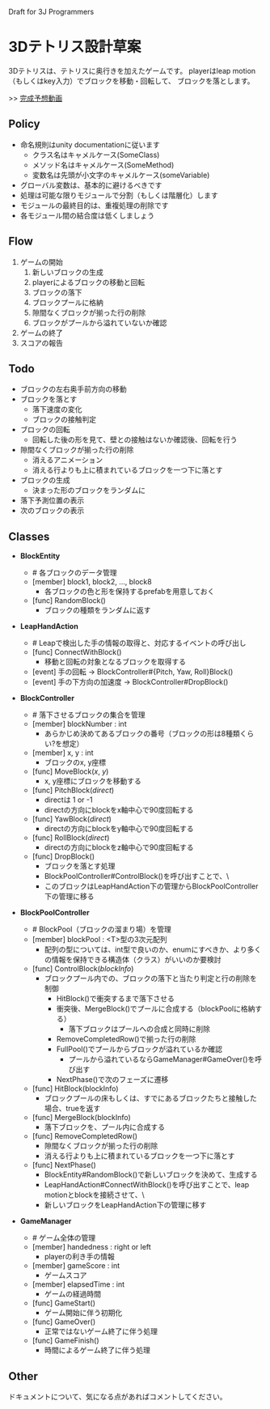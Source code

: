 
Draft for 3J Programmers

3Dテトリス設計草案
================

3Dテトリスは、テトリスに奥行きを加えたゲームです。
playerはleap motion（もしくはkey入力）でブロックを移動・回転して、
ブロックを落とします。

\>> [完成予想動画](https://www.youtube.com/watch?v=P2lOHc8wReo)

Policy
------

- 命名規則はunity documentationに従います
	- クラス名はキャメルケース(SomeClass)
	- メソッド名はキャメルケース(SomeMethod)
	- 変数名は先頭が小文字のキャメルケース(someVariable)
- グローバル変数は、基本的に避けるべきです
- 処理は可能な限りモジュールで分割（もしくは階層化）します
- モジュールの最終目的は、重複処理の削除です
- 各モジュール間の結合度は低くしましょう

Flow
----

1. ゲームの開始
	1. 新しいブロックの生成
	2. playerによるブロックの移動と回転
	3. ブロックの落下
	4. ブロックプールに格納
	5. 隙間なくブロックが揃った行の削除
	6. ブロックがプールから溢れていないか確認
2. ゲームの終了
3. スコアの報告

Todo
----

- ブロックの左右奥手前方向の移動
- ブロックを落とす
	- 落下速度の変化
	- ブロックの接触判定
- ブロックの回転
	- 回転した後の形を見て、壁との接触はないか確認後、回転を行う
- 隙間なくブロックが揃った行の削除
	- 消えるアニメーション
	- 消える行よりも上に積まれているブロックを一つ下に落とす
- ブロックの生成
	- 決まった形のブロックをランダムに
- 落下予測位置の表示
- 次のブロックの表示

Classes
-------

- __BlockEntity__
	- \# 各ブロックのデータ管理
	- [member] block1, block2, …, block8
		- 各ブロックの色と形を保持するprefabを用意しておく
	- [func] RandomBlock()
		- ブロックの種類をランダムに返す

- __LeapHandAction__
	- \# Leapで検出した手の情報の取得と、対応するイベントの呼び出し
	- [func] ConnectWithBlock()
		- 移動と回転の対象となるブロックを取得する
	- [event] 手の回転 -> BlockController#{Pitch, Yaw, Roll}Block()
	- [event] 手の下方向の加速度 -> BlockController#DropBlock()

- __BlockController__
	- \# 落下させるブロックの集合を管理
	- [member] blockNumber : int
		- あらかじめ決めてあるブロックの番号（ブロックの形は8種類くらい?を想定）
	- [member] x, y : int
		- ブロックのx, y座標
	- [func] MoveBlock(*x*, *y*)
		- x, y座標にブロックを移動する
	- [func] PitchBlock(*direct*)
		- directは 1 or -1
		- directの方向にblockをx軸中心で90度回転する
	- [func] YawBlock(*direct*)
		- directの方向にblockをy軸中心で90度回転する
	- [func] RollBlock(*direct*)
		- directの方向にblockをz軸中心で90度回転する
	- [func] DropBlock()
		- ブロックを落とす処理
		- BlockPoolController#ControlBlock()を呼び出すことで、\
		- このブロックはLeapHandAction下の管理からBlockPoolController下の管理に移る

- __BlockPoolController__
	- \# BlockPool（ブロックの溜まり場）を管理
	- [member] blockPool : <T\>型の3次元配列
		- 配列の型については、int型で良いのか、enumにすべきか、より多くの情報を保持できる構造体（クラス）がいいのか要検討
	- [func] ControlBlock(*blockInfo*)
		- ブロックプール内での、ブロックの落下と当たり判定と行の削除を制御
			- HitBlock()で衝突するまで落下させる
			- 衝突後、MergeBlock()でプールに合成する（blockPoolに格納する）
				- 落下ブロックはプールへの合成と同時に削除
			- RemoveCompletedRow()で揃った行の削除
			- FullPool()でプールからブロックが溢れているか確認
				- プールから溢れているならGameManager#GameOver()を呼び出す
			- NextPhase()で次のフェーズに遷移
	- [func] HitBlock(blockInfo)
		- ブロックプールの床もしくは、すでにあるブロックたちと接触した場合、trueを返す
	- [func] MergeBlock(blockInfo)
		- 落下ブロックを、プール内に合成する
	- [func] RemoveCompletedRow()
		- 隙間なくブロックが揃った行の削除
		- 消える行よりも上に積まれているブロックを一つ下に落とす
	- [func] NextPhase()
		- BlockEntity#RandomBlock()で新しいブロックを決めて、生成する
		- LeapHandAction#ConnectWithBlock()を呼び出すことで、leap motionとblockを接続させて、\
		- 新しいブロックをLeapHandAction下の管理に移す

- __GameManager__
	- \# ゲーム全体の管理
	- [member] handedness : right or left
		- playerの利き手の情報
	- [member] gameScore : int
		- ゲームスコア
	- [member] elapsedTime : int
		- ゲームの経過時間
	- [func] GameStart()
		- ゲーム開始に伴う初期化
	- [func] GameOver()
		- 正常ではないゲーム終了に伴う処理
	- [func] GameFinish()
		- 時間によるゲーム終了に伴う処理

Other
-----

ドキュメントについて、気になる点があればコメントしてください。



